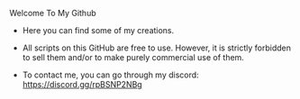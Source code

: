 Welcome To My Github

- Here you can find some of my creations.

- All scripts on this GitHub are free to use. However, it is strictly forbidden to sell them and/or to make purely commercial use of them.

- To contact me, you can go through my discord: https://discord.gg/rpBSNP2NBg
